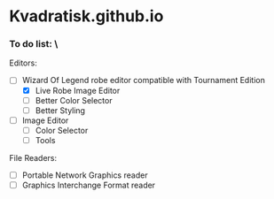 # Kvadratisk.github.io

### To do list: \
Editors: 
  - [ ] Wizard Of Legend robe editor compatible with Tournament Edition
    - [x] Live Robe Image Editor
    - [ ] Better Color Selector
    - [ ] Better Styling
  - [ ] Image Editor
    - [ ] Color Selector
    - [ ] Tools

File Readers:
  - [ ] Portable Network Graphics reader
  - [ ] Graphics Interchange Format reader
